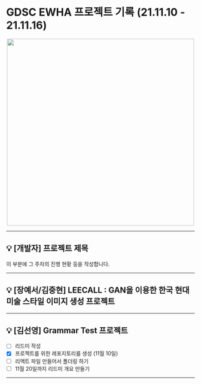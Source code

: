 # GDSC EWHA 프로젝트 기록 (21.11.10 - 21.11.16)

 <p align="center">
    <img src="https://user-images.githubusercontent.com/69420512/140852566-fdd9ac1f-94c5-4854-9173-ebe535458dd5.png" width = 500>
 </p>

---

## 💡 [개발자] 프로젝트 제목

이 부분에 그 주차의 진행 현황 등을 작성합니다.

---

## 💡 [장예서/김중현] LEECALL : GAN을 이용한 한국 현대 미술 스타일 이미지 생성 프로젝트


---

## 💡 [김선영] Grammar Test 프로젝트

- [ ] 리드미 작성
- [x] 프로젝트를 위한 레포지토리를 생성 (11월 10일)
- [ ] 리액트 파일 만들어서 폴더링 하기
- [ ] 11월 20일까지 리드미 개요 만들기

---
